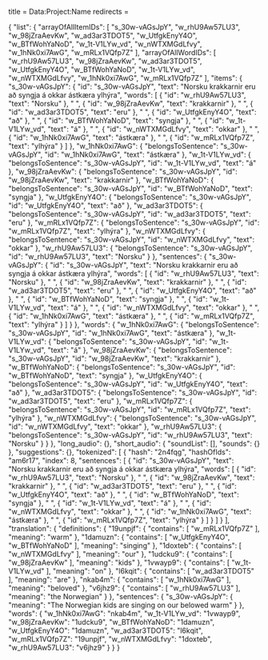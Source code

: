 title = Data:Project:Name
redirects =
>>>>

{
    "list": {
        "arrayOfAllItemIDs": [
            "s_30w-vAGsJpY",
            "w_rhU9Aw57LU3",
            "w_98jZraAevKw",
            "w_ad3ar3TDOT5",
            "w_UtfgkEnyY4O",
            "w_BTfWohYaNoD",
            "w_1t-V1LYw_vd",
            "w_nWTXMGdLfvy",
            "w_1hNk0xi7AwG",
            "w_mRLx1VQfp7Z"
        ],
        "arrayOfAllWordIDs": [
            "w_rhU9Aw57LU3",
            "w_98jZraAevKw",
            "w_ad3ar3TDOT5",
            "w_UtfgkEnyY4O",
            "w_BTfWohYaNoD",
            "w_1t-V1LYw_vd",
            "w_nWTXMGdLfvy",
            "w_1hNk0xi7AwG",
            "w_mRLx1VQfp7Z"
        ],
        "items": {
            "s_30w-vAGsJpY": {
                "id": "s_30w-vAGsJpY",
                "text": "Norsku krakkarnir eru að syngja á okkar ástkæra ylhýra",
                "words": [
                    {
                        "id": "w_rhU9Aw57LU3",
                        "text": "Norsku"
                    },
                    " ",
                    {
                        "id": "w_98jZraAevKw",
                        "text": "krakkarnir"
                    },
                    " ",
                    {
                        "id": "w_ad3ar3TDOT5",
                        "text": "eru"
                    },
                    " ",
                    {
                        "id": "w_UtfgkEnyY4O",
                        "text": "að"
                    },
                    " ",
                    {
                        "id": "w_BTfWohYaNoD",
                        "text": "syngja"
                    },
                    " ",
                    {
                        "id": "w_1t-V1LYw_vd",
                        "text": "á"
                    },
                    " ",
                    {
                        "id": "w_nWTXMGdLfvy",
                        "text": "okkar"
                    },
                    " ",
                    {
                        "id": "w_1hNk0xi7AwG",
                        "text": "ástkæra"
                    },
                    " ",
                    {
                        "id": "w_mRLx1VQfp7Z",
                        "text": "ylhýra"
                    }
                ]
            },
            "w_1hNk0xi7AwG": {
                "belongsToSentence": "s_30w-vAGsJpY",
                "id": "w_1hNk0xi7AwG",
                "text": "ástkæra"
            },
            "w_1t-V1LYw_vd": {
                "belongsToSentence": "s_30w-vAGsJpY",
                "id": "w_1t-V1LYw_vd",
                "text": "á"
            },
            "w_98jZraAevKw": {
                "belongsToSentence": "s_30w-vAGsJpY",
                "id": "w_98jZraAevKw",
                "text": "krakkarnir"
            },
            "w_BTfWohYaNoD": {
                "belongsToSentence": "s_30w-vAGsJpY",
                "id": "w_BTfWohYaNoD",
                "text": "syngja"
            },
            "w_UtfgkEnyY4O": {
                "belongsToSentence": "s_30w-vAGsJpY",
                "id": "w_UtfgkEnyY4O",
                "text": "að"
            },
            "w_ad3ar3TDOT5": {
                "belongsToSentence": "s_30w-vAGsJpY",
                "id": "w_ad3ar3TDOT5",
                "text": "eru"
            },
            "w_mRLx1VQfp7Z": {
                "belongsToSentence": "s_30w-vAGsJpY",
                "id": "w_mRLx1VQfp7Z",
                "text": "ylhýra"
            },
            "w_nWTXMGdLfvy": {
                "belongsToSentence": "s_30w-vAGsJpY",
                "id": "w_nWTXMGdLfvy",
                "text": "okkar"
            },
            "w_rhU9Aw57LU3": {
                "belongsToSentence": "s_30w-vAGsJpY",
                "id": "w_rhU9Aw57LU3",
                "text": "Norsku"
            }
        },
        "sentences": {
            "s_30w-vAGsJpY": {
                "id": "s_30w-vAGsJpY",
                "text": "Norsku krakkarnir eru að syngja á okkar ástkæra ylhýra",
                "words": [
                    {
                        "id": "w_rhU9Aw57LU3",
                        "text": "Norsku"
                    },
                    " ",
                    {
                        "id": "w_98jZraAevKw",
                        "text": "krakkarnir"
                    },
                    " ",
                    {
                        "id": "w_ad3ar3TDOT5",
                        "text": "eru"
                    },
                    " ",
                    {
                        "id": "w_UtfgkEnyY4O",
                        "text": "að"
                    },
                    " ",
                    {
                        "id": "w_BTfWohYaNoD",
                        "text": "syngja"
                    },
                    " ",
                    {
                        "id": "w_1t-V1LYw_vd",
                        "text": "á"
                    },
                    " ",
                    {
                        "id": "w_nWTXMGdLfvy",
                        "text": "okkar"
                    },
                    " ",
                    {
                        "id": "w_1hNk0xi7AwG",
                        "text": "ástkæra"
                    },
                    " ",
                    {
                        "id": "w_mRLx1VQfp7Z",
                        "text": "ylhýra"
                    }
                ]
            }
        },
        "words": {
            "w_1hNk0xi7AwG": {
                "belongsToSentence": "s_30w-vAGsJpY",
                "id": "w_1hNk0xi7AwG",
                "text": "ástkæra"
            },
            "w_1t-V1LYw_vd": {
                "belongsToSentence": "s_30w-vAGsJpY",
                "id": "w_1t-V1LYw_vd",
                "text": "á"
            },
            "w_98jZraAevKw": {
                "belongsToSentence": "s_30w-vAGsJpY",
                "id": "w_98jZraAevKw",
                "text": "krakkarnir"
            },
            "w_BTfWohYaNoD": {
                "belongsToSentence": "s_30w-vAGsJpY",
                "id": "w_BTfWohYaNoD",
                "text": "syngja"
            },
            "w_UtfgkEnyY4O": {
                "belongsToSentence": "s_30w-vAGsJpY",
                "id": "w_UtfgkEnyY4O",
                "text": "að"
            },
            "w_ad3ar3TDOT5": {
                "belongsToSentence": "s_30w-vAGsJpY",
                "id": "w_ad3ar3TDOT5",
                "text": "eru"
            },
            "w_mRLx1VQfp7Z": {
                "belongsToSentence": "s_30w-vAGsJpY",
                "id": "w_mRLx1VQfp7Z",
                "text": "ylhýra"
            },
            "w_nWTXMGdLfvy": {
                "belongsToSentence": "s_30w-vAGsJpY",
                "id": "w_nWTXMGdLfvy",
                "text": "okkar"
            },
            "w_rhU9Aw57LU3": {
                "belongsToSentence": "s_30w-vAGsJpY",
                "id": "w_rhU9Aw57LU3",
                "text": "Norsku"
            }
        }
    },
    "long_audio": {},
    "short_audio": {
        "soundList": [],
        "sounds": {}
    },
    "suggestions": {},
    "tokenized": [
        {
            "hash": "2n4fqg",
            "hashOfIds": "am6r17",
            "index": 8,
            "sentences": [
                {
                    "id": "s_30w-vAGsJpY",
                    "text": "Norsku krakkarnir eru að syngja á okkar ástkæra ylhýra",
                    "words": [
                        {
                            "id": "w_rhU9Aw57LU3",
                            "text": "Norsku"
                        },
                        " ",
                        {
                            "id": "w_98jZraAevKw",
                            "text": "krakkarnir"
                        },
                        " ",
                        {
                            "id": "w_ad3ar3TDOT5",
                            "text": "eru"
                        },
                        " ",
                        {
                            "id": "w_UtfgkEnyY4O",
                            "text": "að"
                        },
                        " ",
                        {
                            "id": "w_BTfWohYaNoD",
                            "text": "syngja"
                        },
                        " ",
                        {
                            "id": "w_1t-V1LYw_vd",
                            "text": "á"
                        },
                        " ",
                        {
                            "id": "w_nWTXMGdLfvy",
                            "text": "okkar"
                        },
                        " ",
                        {
                            "id": "w_1hNk0xi7AwG",
                            "text": "ástkæra"
                        },
                        " ",
                        {
                            "id": "w_mRLx1VQfp7Z",
                            "text": "ylhýra"
                        }
                    ]
                }
            ]
        }
    ],
    "translation": {
        "definitions": {
            "19unpjf": {
                "contains": [
                    "w_mRLx1VQfp7Z"
                ],
                "meaning": "warm"
            },
            "1damuzn": {
                "contains": [
                    "w_UtfgkEnyY4O",
                    "w_BTfWohYaNoD"
                ],
                "meaning": "singing"
            },
            "1doxteb": {
                "contains": [
                    "w_nWTXMGdLfvy"
                ],
                "meaning": "our"
            },
            "1udcku9": {
                "contains": [
                    "w_98jZraAevKw"
                ],
                "meaning": "kids"
            },
            "1vwayp9": {
                "contains": [
                    "w_1t-V1LYw_vd"
                ],
                "meaning": "on"
            },
            "l6kqit": {
                "contains": [
                    "w_ad3ar3TDOT5"
                ],
                "meaning": "are"
            },
            "nkab4m": {
                "contains": [
                    "w_1hNk0xi7AwG"
                ],
                "meaning": "beloved"
            },
            "v6jhz9": {
                "contains": [
                    "w_rhU9Aw57LU3"
                ],
                "meaning": "the Norwegian"
            }
        },
        "sentences": {
            "s_30w-vAGsJpY": {
                "meaning": "The Norwegian kids are singing on our belowed warm"
            }
        },
        "words": {
            "w_1hNk0xi7AwG": "nkab4m",
            "w_1t-V1LYw_vd": "1vwayp9",
            "w_98jZraAevKw": "1udcku9",
            "w_BTfWohYaNoD": "1damuzn",
            "w_UtfgkEnyY4O": "1damuzn",
            "w_ad3ar3TDOT5": "l6kqit",
            "w_mRLx1VQfp7Z": "19unpjf",
            "w_nWTXMGdLfvy": "1doxteb",
            "w_rhU9Aw57LU3": "v6jhz9"
        }
    }
}